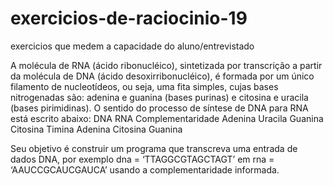# exercicios-de-raciocinio-19
 exercicios que medem a capacidade do aluno/entrevistado

A molécula de RNA (ácido ribonucléico),
sintetizada por transcrição a partir da molécula
de DNA (ácido desoxirribonucléico), é formada
por um único filamento de nucleotídeos, ou seja,
uma fita simples, cujas bases nitrogenadas são:
adenina e guanina (bases purinas) e citosina e
uracila (bases pirimidinas).
O sentido do processo de síntese de DNA para
RNA está escrito abaixo:
DNA RNA
Complementaridade
Adenina Uracila
Guanina Citosina
Timina Adenina
Citosina Guanina

Seu objetivo é construir um programa que
transcreva uma entrada de dados DNA, por
exemplo dna = ‘TTAGGCGTAGCTAGT’ em rna
= ‘AAUCCGCAUCGAUCA’ usando a
complementaridade informada.